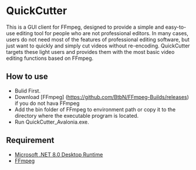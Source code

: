 # QuickCutter
This is a GUI client for FFmpeg, designed to provide a simple and easy-to-use editing tool for people who are not professional editors. 
In many cases, users do not need most of the features of professional editing software, but just want to quickly and simply cut videos without re-encoding. QuickCutter targets these light users and provides them with the most basic video editing functions based on FFmpeg.

## How to use
 - Bulid First.
 - Download [FFmpeg] (https://github.com/BtbN/FFmpeg-Builds/releases) if you do not hava FFmpeg
 - Add the bin folder of FFmpeg to environment path or copy it to the directory where the executable program is located.
 - Run QuickCutter_Avalonia.exe.

## Requirement
 - [Microsoft .NET 8.0 Desktop Runtime](https://download.visualstudio.microsoft.com/download/pr/cb56b18a-e2a6-4f24-be1d-fc4f023c9cc8/be3822e20b990cf180bb94ea8fbc42fe/dotnet-sdk-8.0.101-win-x64.exe)
 - [FFmpeg](https://github.com/BtbN/FFmpeg-Builds/releases)